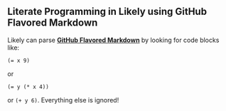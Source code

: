 Literate Programming in Likely using GitHub Flavored Markdown
-------------------------------------------------------------
Likely can parse **[GitHub Flavored Markdown](https://help.github.com/articles/github-flavored-markdown)** by looking for code blocks like:

    (= x 9)

or

```
(= y (* x 4))
```

or `(+ y 6)`.
Everything else is ignored!
